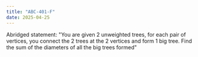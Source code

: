 ```yaml
---
title: "ABC-401-F"
date: 2025-04-25
---
```


Abridged statement: "You are given 2 unweighted trees, for each pair of vertices, you connect the 2 trees at the 2 vertices and form 1 big tree. Find the sum of the diameters of all the big trees formed"
